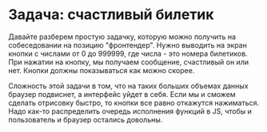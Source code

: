 # Задача: счастливый билетик

Давайте разберем простую задачку, которую можно получить на собеседовании на позицию "фронтендер".
Нужно выводить на экран кнопки с числами от 0 до 999999, где числа - это номера билетиков. При нажатии на кнопку, мы получаем сообщение, счастливый он или нет. Кнопки должны показываться как можно скорее.

Сложность этой задачи в том, что на таких больших объемах данных браузер подвиснет, а интерфейс уйдет в себя. Если мы и сможем сделать отрисовку быстро, то кнопки все равно откажутся нажиматься. Надо как-то распределить очередь исполнения функций в JS, чтобы и пользователь и браузер остались довольны.
